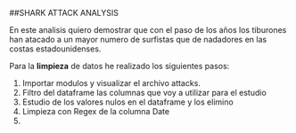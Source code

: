 ##SHARK ATTACK ANALYSIS

En este analisis quiero demostrar que con el paso de los años los tiburones han atacado a un mayor numero de surfistas que de nadadores en las costas estadounidenses.

Para la **limpieza** de datos he realizado los siguientes pasos:
1. Importar modulos y visualizar el archivo attacks.
2. Filtro del dataframe las columnas que voy a utilizar para el estudio
3. Estudio de los valores nulos en el dataframe y los elimino
4. Limpieza con Regex de la columna Date
5. 
